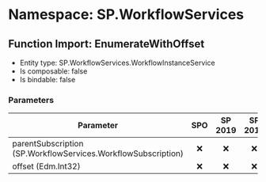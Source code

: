 # Namespace: SP.WorkflowServices

## Function Import: EnumerateWithOffset

- Entity type: SP.WorkflowServices.WorkflowInstanceService
- Is composable: false
- Is bindable: false

### Parameters

Parameter | SPO | SP 2019 | SP 2016 | SP 2013
----------|:---:|:-------:|:-------:|:-------
parentSubscription (SP.WorkflowServices.WorkflowSubscription) | ❌ | ❌ | ❌ | ✅
offset (Edm.Int32) | ❌ | ❌ | ❌ | ✅